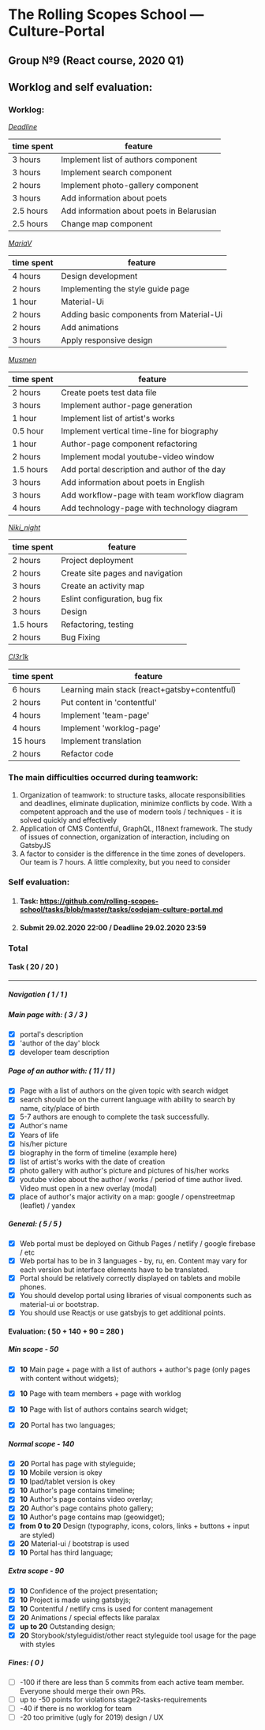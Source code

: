 
# The Rolling Scopes School — Culture-Portal

## Group №9 (React course, 2020 Q1)

## Worklog and self evaluation:

### Worklog:

_[Deadline](https://github.com/deadline2020)_

| time spent | feature                                       |
| ---------- | --------------------------------------------- |
| 3 hours    | Implement list of authors component           |
| 3 hours    | Implement search component                    |
| 2 hours    | Implement photo-gallery component             |
| 3 hours    | Add information about poets                   |
| 2.5 hours  | Add information about poets in Belarusian     |
| 2.5 hours  | Change map component                          |


_[MariaV](https://github.com/)_

| time spent | feature                                       |
| ---------- | --------------------------------------------- |
| 4 hours    | Design development                            |
| 2 hours    | Implementing the style guide page             |
| 1 hour     | Material-Ui                                   |
| 2 hours    | Adding basic components from Material-Ui      |
| 2 hours    | Add animations                                |
| 3 hours    | Apply responsive design                       |


_[Musmen](https://github.com/musmen)_

| time spent | feature                                       |
| ---------- | --------------------------------------------- |
| 2 hours    | Create poets test data file                   |
| 3 hours    | Implement author-page generation              |
| 1 hour     | Implement list of artist's works              |
| 0.5 hour   | Implement vertical time-line for biography    |
| 1 hour     | Author-page component refactoring             |
| 2 hours    | Implement modal youtube-video window          |
| 1.5 hours  | Add portal description and author of the day  |
| 3 hours    | Add information about poets in English        |
| 3 hours    | Add workflow-page with team workflow diagram  |
| 4 hours    | Add technology-page with technology diagram   |


_[Niki_night](https://github.com/ViktoriyaVorozhun)_

| time spent | feature                                       |
| ---------- | --------------------------------------------- |
| 2 hours    | Project deployment                            |
| 2 hours    | Create site pages and navigation              |
| 3 hours    | Create an activity map                        |
| 2 hours    | Eslint configuration, bug fix                 |
| 3 hours    | Design                                        |
| 1.5 hours  | Refactoring, testing                          |
| 2 hours    | Bug Fixing                                    |


_[Cl3r1k](https://github.com/cl3r1k)_

| time spent | feature                                       |
| ---------- | --------------------------------------------- |
| 6 hours    | Learning main stack (react+gatsby+contentful) |
| 2 hours    | Put content in 'contentful'                   |
| 4 hours    | Implement 'team-page'                         |
| 4 hours    | Implement 'worklog-page'                      |
| 15 hours   | Implement translation                         |
| 2 hours    | Refactor code                                 |

### The main difficulties occurred during teamwork:
1. Organization of teamwork: to structure tasks, allocate responsibilities and deadlines, eliminate duplication, minimize conflicts by code. With a competent approach and the use of modern tools / techniques - it is solved quickly and effectively
2. Application of CMS Contentful, GraphQL, I18next framework. The study of issues of connection, organization of interaction, including on GatsbyJS
3. A factor to consider is the difference in the time zones of developers. Our team is 7 hours. A little complexity, but you need to consider


### Self evaluation:

1. #### Task: https://github.com/rolling-scopes-school/tasks/blob/master/tasks/codejam-culture-portal.md
2. #### Submit 29.02.2020 22:00 / Deadline 29.02.2020 23:59

### Total

#### Task ( 20 / 20 )

---

##### Navigation ( 1 / 1 )

##### Main page with: ( 3 / 3 )

- [x] portal's description
- [x] 'author of the day' block
- [x] developer team description

##### Page of an author with: ( 11 / 11 )

- [x] Page with a list of authors on the given topic with search widget
- [x] search should be on the current language with ability to search by name, city/place of birth
- [x] 5-7 authors are enough to complete the task successfully.
- [x] Author's name
- [x] Years of life
- [x] his/her picture
- [x] biography in the form of timeline (example here)
- [x] list of artist's works with the date of creation
- [x] photo gallery with author's picture and pictures of his/her works
- [x] youtube video about the author / works / period of time author lived. Video must open in a new overlay (modal)
- [x] place of author's major activity on a map: google / openstreetmap (leaflet) / yandex

##### General: ( 5 / 5 )

- [x] Web portal must be deployed on Github Pages / netlify / google firebase / etc
- [x] Web portal has to be in 3 languages - by, ru, en. Content may vary for each version but interface elements have to be translated.
- [x] Portal should be relatively correctly displayed on tablets and mobile phones.
- [x] You should develop portal using libraries of visual components such as material-ui or bootstrap.
- [x] You should use Reactjs or use gatsbyjs to get additional points.

#### Evaluation: ( 50 + 140 + 90 = 280 )

##### Min scope - **50**
- [x] **10** Main page + page with a list of authors + author's page (only pages with content without widgets);
- [x] **10** Page with team members + page with worklog
- [x] **10** Page with list of authors contains search widget;
- [x] **20** Portal has two languages;


##### Normal scope - **140**
- [x] **20** Portal has page with styleguide;
- [x] **10** Mobile version is okey
- [x] **10** Ipad/tablet version is okey
- [x] **10** Author's page contains timeline;
- [x] **10** Author's page contains video overlay;
- [x] **20** Author's page contains photo gallery;
- [x] **10** Author's page contains map (geowidget);
- [x] **from 0 to 20** Design (typography, icons, colors, links + buttons + input are styled)
- [x] **20** Material-ui / bootstrap is used
- [x] **10** Portal has third language;

##### Extra scope - **90**
- [x] **10** Confidence of the project presentation;
- [x] **10** Project is made using gatsbyjs;
- [x] **10** Contentful / netlify cms is used for content management
- [x] **20** Animations / special effects like paralax 
- [x] **up to 20** Outstanding design;
- [x] **20** Storybook/styleguidist/other react styleguide tool usage for the page with styles

##### Fines: ( 0 )

- [ ] -100 if there are less than 5 commits from each active team member. Everyone should merge their own PRs.
- [ ] up to -50 points for violations stage2-tasks-requirements
- [ ] -40 if there is no worklog for team
- [ ] -20 too primitive (ugly for 2019) design / UX
